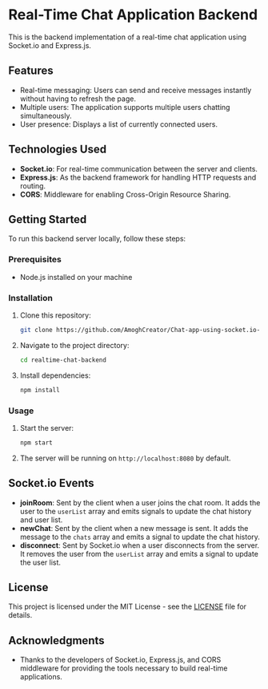 # Real-Time Chat Application Backend

This is the backend implementation of a real-time chat application using Socket.io and Express.js.

## Features

- Real-time messaging: Users can send and receive messages instantly without having to refresh the page.
- Multiple users: The application supports multiple users chatting simultaneously.
- User presence: Displays a list of currently connected users.

## Technologies Used

- **Socket.io**: For real-time communication between the server and clients.
- **Express.js**: As the backend framework for handling HTTP requests and routing.
- **CORS**: Middleware for enabling Cross-Origin Resource Sharing.

## Getting Started

To run this backend server locally, follow these steps:

### Prerequisites

- Node.js installed on your machine

### Installation

1. Clone this repository:

   ```bash
   git clone https://github.com/AmoghCreator/Chat-app-using-socket.io-server
   ```

2. Navigate to the project directory:

   ```bash
   cd realtime-chat-backend
   ```

3. Install dependencies:

   ```bash
   npm install
   ```

### Usage

1. Start the server:

   ```bash
   npm start
   ```

2. The server will be running on `http://localhost:8080` by default.

## Socket.io Events

- **joinRoom**: Sent by the client when a user joins the chat room. It adds the user to the `userList` array and emits signals to update the chat history and user list.
- **newChat**: Sent by the client when a new message is sent. It adds the message to the `chats` array and emits a signal to update the chat history.
- **disconnect**: Sent by Socket.io when a user disconnects from the server. It removes the user from the `userList` array and emits a signal to update the user list.

## License

This project is licensed under the MIT License - see the [LICENSE](LICENSE) file for details.

## Acknowledgments

- Thanks to the developers of Socket.io, Express.js, and CORS middleware for providing the tools necessary to build real-time applications.

